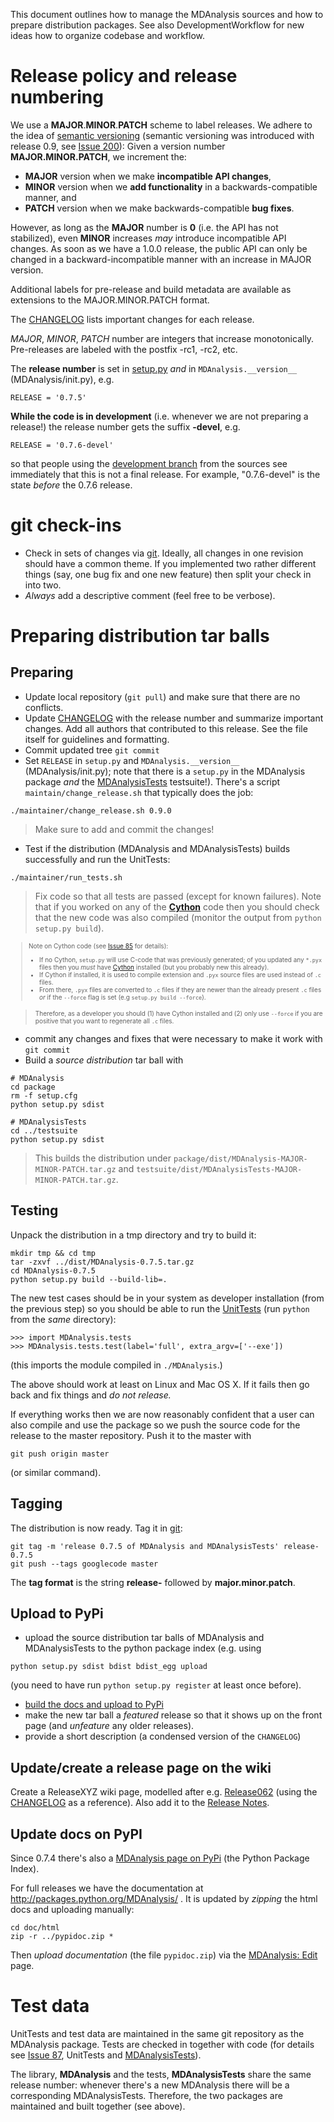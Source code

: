 This document outlines how to manage the MDAnalysis sources and how to prepare distribution packages. See also DevelopmentWorkflow for new ideas how to organize codebase and workflow.



# Release policy and release numbering #
We use a **MAJOR**.**MINOR**.**PATCH** scheme to label releases. We adhere to the idea of [semantic versioning](http://semver.org/) (semantic versioning was introduced with release 0.9, see [Issue 200](http://issues.mdanalysis.org/200)): Given a version number **MAJOR.MINOR.PATCH**, we increment the:

  * **MAJOR** version when we make **incompatible API changes**,
  * **MINOR** version when we **add functionality** in a backwards-compatible manner, and
  * **PATCH** version when we make backwards-compatible **bug fixes**.

However, as long as the **MAJOR** number is **0** (i.e. the API has not stabilized), even **MINOR** increases _may_ introduce incompatible API changes. As soon as we have a 1.0.0 release, the public API can only be changed in a backward-incompatible manner with an increase in MAJOR version.

Additional labels for pre-release and build metadata are available as extensions to the MAJOR.MINOR.PATCH format.

The [CHANGELOG](http://code.google.com/p/mdanalysis/source/browse/CHANGELOG) lists important changes for each release.

_MAJOR_,  _MINOR_, _PATCH_  number are integers that increase monotonically. Pre-releases are labeled with the postfix -rc1, -rc2, etc.

The **release number** is set in [setup.py](http://code.google.com/p/mdanalysis/source/browse/setup.py) _and_ in `MDAnalysis.__version__` (MDAnalysis/init.py), e.g.
```
RELEASE = '0.7.5'
```

**While the code is in development** (i.e. whenever we are not preparing a release!) the release number gets the suffix **-devel**, e.g.
```
RELEASE = '0.7.6-devel'
```
so that people using the [development branch](DevelopmentBranch) from the sources see immediately that this is not a final release. For example, "0.7.6-devel" is the state _before_ the 0.7.6 release.

# git check-ins #
  * Check in sets of changes via [git](git). Ideally, all changes in one revision should have a common theme. If you implemented two rather different things (say, one bug fix and one new feature) then split your check in into two.
  * _Always_ add a descriptive comment (feel free to be verbose).


# Preparing distribution tar balls #
## Preparing ##
  * Update local repository (`git pull`) and make sure that there are no conflicts.
  * Update [CHANGELOG](http://code.google.com/p/mdanalysis/source/browse/CHANGELOG) with the release number and summarize important changes. Add all authors that contributed to this release. See the file itself for guidelines and formatting.
  * Commit updated tree `git commit`
  * Set `RELEASE` in `setup.py`  and `MDAnalysis.__version__` (MDAnalysis/init.py); note that there is a `setup.py` in the MDAnalysis package _and_ the [MDAnalysisTests](MDAnalysisTests) testsuite!). There's a script `maintain/change_release.sh` that typically does the job:
```
./maintainer/change_release.sh 0.9.0
```
> Make sure to add and commit the changes!
  * Test if the distribution (MDAnalysis and MDAnalysisTests) builds successfully and run the UnitTests:
```
./maintainer/run_tests.sh
```
> Fix code so that all tests are passed (except for known failures). Note that if you worked on any of the **[Cython](http://cython.org/)** code then you should check that the new code was also compiled (monitor the output from `python setup.py build`).

> <font size='1'>
<blockquote>Note on Cython code (see <a href='http://issues.mdanalysis.org/85'>Issue 85</a> for details):<br>
<ul><li>If no Cython, <code>setup.py</code> will use C-code that was previously generated; of you updated any <code>*.pyx</code> files then you <i>must</i> have <a href='http://cython.org/#download'>Cython</a> installed (but you probably new this already).<br>
</li><li>If Cython if installed, it is used to compile extension and <code>.pyx</code> source files are used instead of <code>.c</code> files.<br>
</li><li>From there, <code>.pyx</code> files are converted to <code>.c</code> files if they are newer than the already present <code>.c</code> files <i>or</i> if the <code>--force</code> flag is set (e.g <code>setup.py build --force</code>).</li></ul></blockquote>

<blockquote>Therefore, as a developer you should (1) have Cython installed and (2) only use <code>--force</code> if you are positive that you want to regenerate all <code>.c</code> files.<br>
</font></blockquote>

  * commit any changes and fixes that were necessary to make it work with `git commit`
  * Build a _source distribution_ tar ball with
```
# MDAnalysis
cd package
rm -f setup.cfg
python setup.py sdist

# MDAnalysisTests
cd ../testsuite
python setup.py sdist
```
> This builds the distribution under `package/dist/MDAnalysis-MAJOR-MINOR-PATCH.tar.gz` and `testsuite/dist/MDAnalysisTests-MAJOR-MINOR-PATCH.tar.gz`.


## Testing ##
Unpack the distribution in a tmp directory and try to build it:
```
mkdir tmp && cd tmp
tar -zxvf ../dist/MDAnalysis-0.7.5.tar.gz
cd MDAnalysis-0.7.5
python setup.py build --build-lib=.
```
The new test cases should be in your system as developer installation (from the previous step) so you should be able to run the [UnitTests](UnitTests) (run `python` from the _same_ directory):
```
>>> import MDAnalysis.tests
>>> MDAnalysis.tests.test(label='full', extra_argv=['--exe'])
```
(this imports the module compiled in `./MDAnalysis`.)

The above should work at least on Linux and Mac OS X. If it fails then go back and fix things and _do not release._

If everything works then we are now reasonably confident that a user can also compile and use the package so we push the source code for the release to the master repository. Push it to the master with
```
git push origin master
```
(or similar command).



## Tagging ##
The distribution is now ready. Tag it in [git](git):
```
git tag -m 'release 0.7.5 of MDAnalysis and MDAnalysisTests' release-0.7.5
git push --tags googlecode master
```
The **tag format** is the string **release-** followed by **major.minor.patch**.

## Upload to PyPi ##
* upload the source distribution tar balls of MDAnalysis and MDAnalysisTests to the python package index (e.g. using 
```
python setup.py sdist bdist bdist_egg upload
```
(you need to have run `python setup.py register` at least once before).
* [build the docs and upload to PyPi](#Update_docs_on_PyPI)
* make the new tar ball a _featured_ release so that it shows up on the front page (and _unfeature_ any older releases).
* provide a short description (a condensed version of the `CHANGELOG`)

## Update/create a release page on the wiki ##
Create a ReleaseXYZ wiki page, modelled after e.g. [Release062](Release062) (using the [CHANGELOG](https://github.com/MDAnalysis/mdanalysis/blob/develop/package/CHANGELOG) as a reference). Also add it to the [Release Notes](Release-Notes).

## Update docs on PyPI ##
Since 0.7.4 there's also a [MDAnalysis page on PyPi](http://pypi.python.org/pypi/MDAnalysis/) (the Python Package Index).

For full releases we have the documentation at http://packages.python.org/MDAnalysis/ . It is updated by _zipping_ the html docs and uploading manually:
```
cd doc/html
zip -r ../pypidoc.zip *
```
Then _upload documentation_ (the file `pypidoc.zip`) via the [MDAnalysis: Edit](http://pypi.python.org/pypi?%3Aaction=pkg_edit&name=MDAnalysis) page.


# Test data #

UnitTests and test data are maintained in the same git repository as the MDAnalysis package. Tests are checked in together with code (for details see [Issue 87](http://issues.mdanalysis.org/87), UnitTests and [MDAnalysisTests](MDAnalysisTests)).

The library, **MDAnalysis** and the tests, **MDAnalysisTests** share the same release number: whenever there's a new MDAnalysis there will be a corresponding MDAnalysisTests. Therefore, the two packages are maintained and built together (see above).
